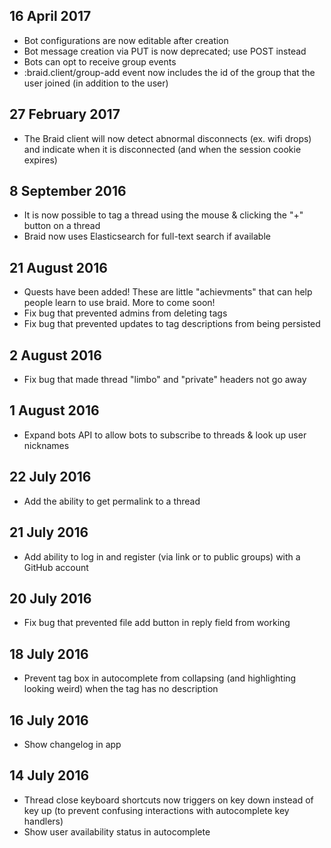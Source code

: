 ## 16 April 2017

  - Bot configurations are now editable after creation
  - Bot message creation via PUT is now deprecated; use POST instead
  - Bots can opt to receive group events
  - :braid.client/group-add event now includes the id of the group that the user joined (in addition to the user)

## 27 February 2017

  - The Braid client will now detect abnormal disconnects (ex. wifi drops) and indicate when it is disconnected (and when the session cookie expires)

## 8 September 2016

  - It is now possible to tag a thread using the mouse & clicking the "+" button on a thread
  - Braid now uses Elasticsearch for full-text search if available

## 21 August 2016

  - Quests have been added! These are little "achievments" that can help people learn to use braid.  More to come soon!
  - Fix bug that prevented admins from deleting tags
  - Fix bug that prevented updates to tag descriptions from being persisted

## 2 August 2016

  - Fix bug that made thread "limbo" and "private" headers not go away

## 1 August 2016

  - Expand bots API to allow bots to subscribe to threads & look up user nicknames

## 22 July 2016

  - Add the ability to get permalink to a thread

## 21 July 2016

  - Add ability to log in and register (via link or to public groups) with a GitHub account

## 20 July 2016

  - Fix bug that prevented file add button in reply field from working

## 18 July 2016

  - Prevent tag box in autocomplete from collapsing (and highlighting looking weird) when the tag has no description

## 16 July 2016

  - Show changelog in app

## 14 July 2016

  - Thread close keyboard shortcuts now triggers on key down instead of key up (to prevent confusing interactions with autocomplete key handlers)
  - Show user availability status in autocomplete
